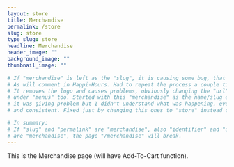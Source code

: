 ```yaml
---
layout: store
title: Merchandise
permalink: /store
slug: store
type_slug: store
headline: Merchandise
header_image: ""
background_image: ""
thumbnail_image: ""

# If "merchandise" is left as the "slug", it is causing some bug, that took me some time too.
# As will comment in Happi-Hours. Had to repeat the process a couple times.
# It removes the logo and causes problems, obviously changing the "url" & "identifier"
# under "menus" too. Started with this "merchandise" as the name/slug etc of everything, and
# it was giving problem but I didn't understand what was happening, everything was right
# and consistent. Fixed just by changing this ones to "store" instead of "merchandise".

# In summary:
# If "slug" and "permalink" are "merchandise", also "identifier" and "url" under menus.yml
# are "merchandise", the page "/merchandise" will break.
---
```


This is the Merchandise page (will have Add-To-Cart function).